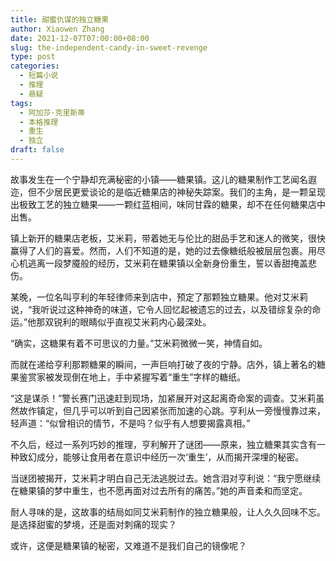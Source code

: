 ```yaml
---
title: 甜蜜仇谋的独立糖果
author: Xiaowen Zhang
date: 2021-12-07T07:00:00+08:00
slug: the-independent-candy-in-sweet-revenge
type: post
categories:
  - 短篇小说
  - 推理
  - 悬疑
tags:
  - 阿加莎·克里斯蒂
  - 本格推理
  - 重生
  - 独立
draft: false
---
```


故事发生在一个宁静却充满秘密的小镇——糖果镇。这儿的糖果制作工艺闻名遐迩，但不少居民更爱谈论的是临近糖果店的神秘失踪案。我们的主角，是一颗呈现出极致工艺的独立糖果——一颗红蓝相间，味同甘霖的糖果，却不在任何糖果店中出售。

镇上新开的糖果店老板，艾米莉，带着她无与伦比的甜品手艺和迷人的微笑，很快赢得了人们的喜爱。然而，人们不知道的是，她的过去像糖纸般被层层包裹。用尽心机逃离一段梦魇般的经历，艾米莉在糖果镇以全新身份重生，誓以香甜掩盖悲伤。

某晚，一位名叫亨利的年轻律师来到店中，预定了那颗独立糖果。他对艾米莉说，“我听说过这种神奇的味道，它令人回忆起被遗忘的过去，以及错综复杂的命运。”他那双锐利的眼睛似乎直视艾米莉内心最深处。

“确实，这糖果有着不可思议的力量。”艾米莉微微一笑，神情自如。

而就在递给亨利那颗糖果的瞬间，一声巨响打破了夜的宁静。店外，镇上著名的糖果鉴赏家被发现倒在地上，手中紧握写着“重生”字样的糖纸。

“这是谋杀！”警长赛门迅速赶到现场，加紧展开对这起离奇命案的调查。艾米莉虽然故作镇定，但几乎可以听到自己因紧张而加速的心跳。亨利从一旁慢慢靠过来，轻声道：“似曾相识的情节，不是吗？似乎有人想要揭露真相。”

不久后，经过一系列巧妙的推理，亨利解开了谜团——原来，独立糖果其实含有一种致幻成分，能够让食用者在意识中经历一次‘重生’，从而揭开深埋的秘密。

当谜团被揭开，艾米莉才明白自己无法逃脱过去。她含泪对亨利说：“我宁愿继续在糖果镇的梦中重生，也不愿再面对过去所有的痛苦。”她的声音柔和而坚定。

耐人寻味的是，这故事的结局如同艾米莉制作的独立糖果般，让人久久回味不忘。是选择甜蜜的梦境，还是面对刺痛的现实？

或许，这便是糖果镇的秘密，又难道不是我们自己的镜像呢？
